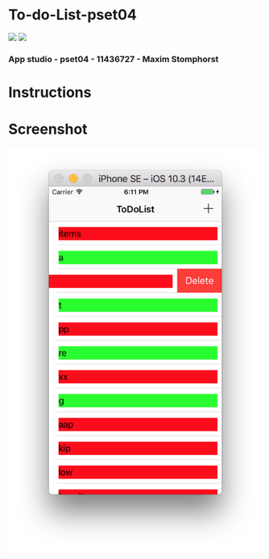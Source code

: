 # To-do-List-pset04
<img src='https://img.shields.io/badge/swift-3-orange.svg?style=flat)](https://developer.apple.com/swift/'> <img src='https://bettercodehub.com/edge/badge/majstomphorst/To-do-List-pset04?branch=master'>

### App studio - pset04 - 11436727 - Maxim Stomphorst
# Instructions


# Screenshot
![alt tag](https://github.com/majstomphorst/To-do-List-pset04/blob/master/doc/Screen.png)
